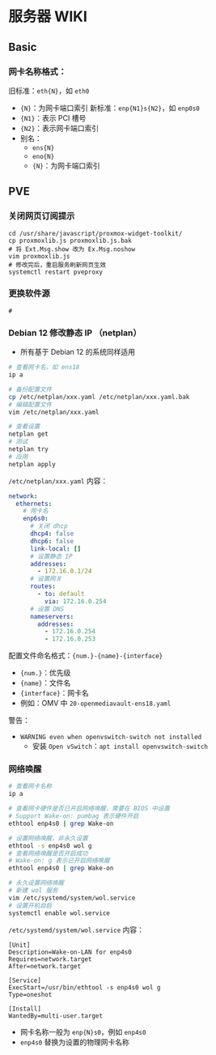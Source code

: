 # 服务器 WIKI


## Basic

### 网卡名称格式：
旧标准：`eth{N}`，如 `eth0`
- `{N}`：为网卡端口索引
新标准：`enp{N1}s{N2}`，如 `enp0s0`
- `{N1}`：表示 PCI 槽号
- `{N2}`：表示网卡端口索引
- 别名：
    - `ens{N}`
    - `eno{N}`
    - `{N}`：为网卡端口索引



## PVE

### 关闭网页订阅提示
```
cd /usr/share/javascript/proxmox-widget-toolkit/
cp proxmoxlib.js proxmoxlib.js.bak
# 将 Ext.Msg.show 改为 Ex.Msg.noshow
vim proxmoxlib.js
# 修改完后，重启服务刷新网页生效
systemctl restart pveproxy
```

### 更换软件源
```
# 

```


### Debian 12 修改静态 IP （netplan）
- 所有基于 Debian 12 的系统同样适用

```bash
# 查看网卡名，如 ens18
ip a

# 备份配置文件
cp /etc/netplan/xxx.yaml /etc/netplan/xxx.yaml.bak
# 编辑配置文件
vim /etc/netplan/xxx.yaml

# 查看设置
netplan get
# 测试
netplan try
# 应用
netplan apply
```

`/etc/netplan/xxx.yaml` 内容：
```yaml
network:
  ethernets:
    # 网卡名
    enp6s0:
      # 关闭 dhcp
      dhcp4: false
      dhcp6: false
      link-local: []
      # 设置静态 IP
      addresses:
        - 172.16.0.1/24
      # 设置网关
      routes:
        - to: default
          via: 172.16.0.254
      # 设置 DNS
      nameservers:
        addresses:
          - 172.16.0.254
          - 172.16.0.253
```

配置文件命名格式：`{num.}-{name}-{interface}`
- `{num.}`：优先级
- `{name}`：文件名
- `{interface}`：网卡名
- 例如：OMV 中 `20-openmediavault-ens18.yaml`

警告：
- `WARNING even when openvswitch-switch not installed`
    - 安装 `Open vSwitch`：`apt install openvswitch-switch`


### 网络唤醒
```bash
# 查看网卡名称
ip a

# 查看网卡硬件是否已开启网络唤醒，需要在 BIOS 中设置
# Support Wake-on: pumbag 表示硬件开启
ethtool enp4s0 | grep Wake-on

# 设置网络唤醒，非永久设置
ethtool -s enp4s0 wol g
# 查看网络唤醒是否开启成功
# Wake-on: g 表示已开启网络唤醒
ethtool enp4s0 | grep Wake-on

# 永久设置网络唤醒
# 新建 wol 服务
vim /etc/systemd/system/wol.service
# 设置开机自启
systemctl enable wol.service
```

`/etc/systemd/system/wol.service` 内容：
```
[Unit]
Description=Wake-on-LAN for enp4s0
Requires=network.target
After=network.target

[Service]
ExecStart=/usr/bin/ethtool -s enp4s0 wol g
Type=oneshot

[Install]
WantedBy=multi-user.target
```
- 网卡名称一般为 `enp{N}s0`，例如 `enp4s0`
- `enp4s0` 替换为设置的物理网卡名称

